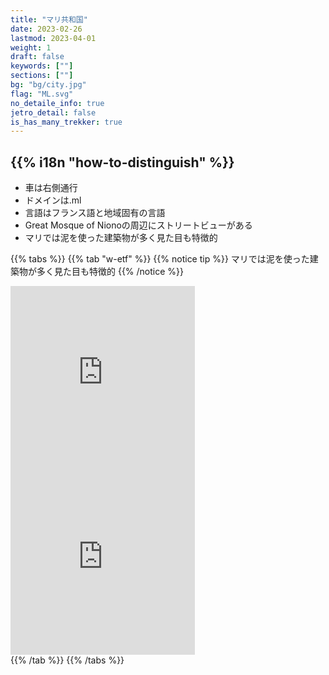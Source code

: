 ```yaml
---
title: "マリ共和国"
date: 2023-02-26
lastmod: 2023-04-01
weight: 1
draft: false
keywords: [""]
sections: [""]
bg: "bg/city.jpg"
flag: "ML.svg"
no_detaile_info: true
jetro_detail: false
is_has_many_trekker: true
---
```


<div class="main-desciption country-description">
    <h2 class="section-title">{{% i18n "how-to-distinguish" %}}</h2>
    <ul class="rule-list">
        <li>車は<span class="quiz">右側</span>通行</li>
        <li>ドメインは<span class="quiz">.ml</span></li>
        <li>言語は<span class="quiz">フランス語</span>と地域固有の言語</li>
        <li>Great Mosque of Nionoの周辺にストリートビューがある</li>
        <li>マリでは<span class="quiz">泥</span>を使った建築物が多く見た目も特徴的</li>
    </ul>
</div>

{{% tabs  %}}
{{% tab "w-etf" %}}
{{% notice tip %}}
マリでは<span class="quiz">泥</span>を使った建築物が多く見た目も特徴的
{{% /notice %}}
<div class="googlemap-if">
<iframe src="https://www.google.com/maps/embed?pb=!4v1682996699515!6m8!1m7!1sRl2vNY1Z88oAAARAtEa5Lw!2m2!1d14.25153063068922!2d-5.982247884864459!3f17.454910882013834!4f-2.2105516005307777!5f0.7820865974627469" width="295" height="295" style="border:0;" allowfullscreen="" loading="lazy" referrerpolicy="no-referrer-when-downgrade"></iframe>
<iframe src="https://www.google.com/maps/embed?pb=!4v1682997009688!6m8!1m7!1sVkpQDZHJIuUAAARAtEa4_g!2m2!1d14.2516732101491!2d-5.982243907660171!3f82.98202598208255!4f3.830603770739174!5f1.606770479697472" width="295" height="295" style="border:0;" allowfullscreen="" loading="lazy" referrerpolicy="no-referrer-when-downgrade"></iframe>
</div>
{{% /tab %}}
{{% /tabs %}}